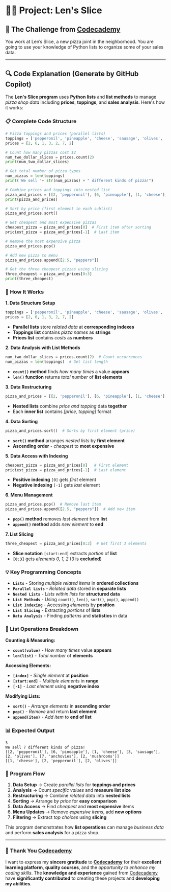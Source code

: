 # 👨‍💻 Project: Len's Slice

## 🎯 The Challenge from [Codecademy](http://www.codecademy.com/)

You work at Len’s Slice, a new pizza joint in the neighborhood. You are going to use your knowledge of Python lists to organize some of your sales data.

---

## 🔍 **Code Explanation (Generate by GitHub Copilot)**

The **Len's Slice program** uses **Python lists** and **list methods** to manage *pizza shop data* including **prices**, **toppings**, and **sales analysis**. Here's how it works:

### **📋 Complete Code Structure**

```python
# Pizza toppings and prices (parallel lists)
toppings = ['pepperonil', 'pineapple', 'cheese', 'sausage', 'olives', 'anchovies', 'mushrooms']
prices = [2, 6, 1, 3, 2, 7, 2]

# Count how many pizzas cost $2
num_two_dollar_slices = prices.count(2)
print(num_two_dollar_slices)

# Get total number of pizza types
num_pizzas = len(toppings)
print('We sell '+ str(num_pizzas) + " different kinds of pizza!")

# Combine prices and toppings into nested list
pizza_and_prices = [[2, 'pepperonil'], [6, 'pineapple'], [1, 'cheese'], [3, 'sausage'], [2, 'olives'], [7, 'anchovies'], [2, 'mushrooms']]
print(pizza_and_prices)

# Sort by price (first element in each sublist)
pizza_and_prices.sort()

# Get cheapest and most expensive pizzas
cheapest_pizza = pizza_and_prices[0]  # First item after sorting
priciest_pizza = pizza_and_prices[-1]  # Last item

# Remove the most expensive pizza
pizza_and_prices.pop()

# Add new pizza to menu
pizza_and_prices.append([2.5, "peppers"])

# Get the three cheapest pizzas using slicing
three_cheapest = pizza_and_prices[0:3]
print(three_cheapest)
```

### **🎯 How It Works**

**1. Data Structure Setup**
```python
toppings = ['pepperonil', 'pineapple', 'cheese', 'sausage', 'olives', 'anchovies', 'mushrooms']
prices = [2, 6, 1, 3, 2, 7, 2]
```
- **Parallel lists** store *related data* at **corresponding indexes**
- **Toppings list** contains *pizza names* as **strings**
- **Prices list** contains *costs* as **numbers**

**2. Data Analysis with List Methods**
```python
num_two_dollar_slices = prices.count(2)  # Count occurrences
num_pizzas = len(toppings)  # Get list length
```
- **`count()` method** finds *how many times* a value **appears**
- **`len()` function** returns *total number* of **list elements**

**3. Data Restructuring**
```python
pizza_and_prices = [[2, 'pepperonil'], [6, 'pineapple'], [1, 'cheese'], ...]
```
- **Nested lists** combine *price and topping* data **together**
- Each **inner list** contains *[price, topping]* format

**4. Data Sorting**
```python
pizza_and_prices.sort()  # Sorts by first element (price)
```
- **`sort()` method** arranges *nested lists* by **first element**
- **Ascending order** - *cheapest* to **most expensive**

**5. Data Access with Indexing**
```python
cheapest_pizza = pizza_and_prices[0]   # First element
priciest_pizza = pizza_and_prices[-1]  # Last element
```
- **Positive indexing** `[0]` gets *first* element
- **Negative indexing** `[-1]` gets *last* element

**6. Menu Management**
```python
pizza_and_prices.pop()  # Remove last item
pizza_and_prices.append([2.5, "peppers"])  # Add new item
```
- **`pop()` method** removes *last element* from **list**
- **`append()` method** adds *new element* to **end**

**7. List Slicing**
```python
three_cheapest = pizza_and_prices[0:3]  # Get first 3 elements
```
- **Slice notation** `[start:end]` extracts *portion* of **list**
- **`[0:3]`** gets *elements 0, 1, 2* (3 is **excluded**)

### **💡 Key Programming Concepts**

- **`Lists`** - Storing *multiple related items* in **ordered collections**
- **`Parallel Lists`** - *Related data* stored in **separate lists**
- **`Nested Lists`** - *Lists within lists* for **structured data**
- **`List Methods`** - Using `count()`, `len()`, `sort()`, `pop()`, `append()`
- **`List Indexing`** - Accessing *elements* by **position**
- **`List Slicing`** - Extracting *portions* of **lists**
- **`Data Analysis`** - Finding *patterns* and **statistics** in data

### **🍕 List Operations Breakdown**

**Counting & Measuring:**
- **`count(value)`** - *How many times* value **appears**
- **`len(list)`** - *Total number* of **elements**

**Accessing Elements:**
- **`[index]`** - *Single element* at **position**
- **`[start:end]`** - *Multiple elements* in **range**
- **`[-1]`** - *Last element* using **negative index**

**Modifying Lists:**
- **`sort()`** - *Arrange elements* in **ascending order**
- **`pop()`** - *Remove* and return **last element**
- **`append(item)`** - *Add item* to **end of list**

### **📊 Expected Output**

```terminal
3
We sell 7 different kinds of pizza!
[[2, 'pepperonil'], [6, 'pineapple'], [1, 'cheese'], [3, 'sausage'], [2, 'olives'], [7, 'anchovies'], [2, 'mushrooms']]
[[1, 'cheese'], [2, 'pepperonil'], [2, 'olives']]
```

### **🔄 Program Flow**

1. **Data Setup** → Create *parallel lists* for **toppings and prices**
2. **Analysis** → Count *specific values* and **measure list size**
3. **Restructuring** → Combine *related data* into **nested lists**
4. **Sorting** → Arrange *by price* for **easy comparison**
5. **Data Access** → Find *cheapest* and **most expensive** items
6. **Menu Updates** → Remove *expensive items*, add **new options**
7. **Filtering** → Extract *top choices* using **slicing**

This program demonstrates how **list operations** can manage *business data* and perform **sales analysis** for a pizza shop.

---

### 🙏 **Thank You [Codecademy](https://www.codecademy.com/)**

I want to express my **sincere gratitude** to [**Codecademy**](https://www.codecademy.com/) for their **excellent learning platform**, **quality courses**, and the *opportunity to enhance my coding skills*. The **knowledge and experience** gained from [Codecademy](https://www.codecademy.com/) have **significantly contributed** to creating these projects and **developing my abilities**.